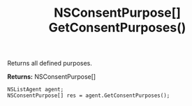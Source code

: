 ﻿---
uid: crmscript_ref_NSListAgent_GetConsentPurposes
title: NSConsentPurpose[] GetConsentPurposes()
intellisense: NSListAgent.GetConsentPurposes
keywords: NSListAgent, GetConsentPurposes
so.topic: reference
---

Returns all defined purposes.


**Returns:** NSConsentPurpose[]

```crmscript
NSListAgent agent;
NSConsentPurpose[] res = agent.GetConsentPurposes();
```

